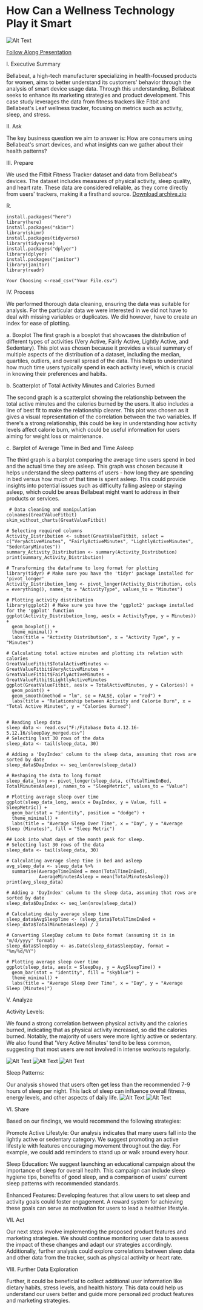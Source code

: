 # How Can a Wellness Technology Play it Smart

![Alt Text](https://github.com/quirozfm/Bellabeat-Case-Study/blob/main/Bellabeatlogo.png)

[Follow Along Presentation](Bellabeatppt.pdf)

I. Executive Summary

Bellabeat, a high-tech manufacturer specializing in health-focused products for women, aims to better understand its customers' behavior through the analysis of smart device usage data. Through this understanding, Bellabeat seeks to enhance its marketing strategies and product development. This case study leverages the data from fitness trackers like Fitbit and Bellabeat's Leaf wellness tracker, focusing on metrics such as activity, sleep, and stress.

II. Ask

The key business question we aim to answer is: How are consumers using Bellabeat's smart devices, and what insights can we gather about their health patterns?

III. Prepare

We used the Fitbit Fitness Tracker dataset and data from Bellabeat's devices. The dataset includes measures of physical activity, sleep quality, and heart rate. These data are considered reliable, as they come directly from users' trackers, making it a firsthand source. 
[Download archive.zip](https://github.com/quirozfm/Bellabeat-Case-Study/blob/main/archive.zip)

R.

    install.packages("here")
    library(here)
    install.packages("skimr")
    library(skimr)
    install.packages(tidyverse)
    library(tidyverse)
    install.packages("dplyer")
    library(dplyer)
    install.packages("janitor")
    library(janitor)
    library(readr)
    
    Your Choosing <-read_csv("Your File.csv")
    
    
    
  
IV. Process

We performed thorough data cleaning, ensuring the data was suitable for analysis. For the particular data we were interested in we did not have to deal with missing variables or duplicates. We did however, have to create an index for ease of plotting. 

a. Boxplot
The first graph is a boxplot that showcases the distribution of different types of activities (Very Active, Fairly Active, Lightly Active, and Sedentary). This plot was chosen because it provides a visual summary of multiple aspects of the distribution of a dataset, including the median, quartiles, outliers, and overall spread of the data. This helps to understand how much time users typically spend in each activity level, which is crucial in knowing their preferences and habits.

b. Scatterplot of Total Activity Minutes and Calories Burned

The second graph is a scatterplot showing the relationship between the total active minutes and the calories burned by the users. It also includes a line of best fit to make the relationship clearer. This plot was chosen as it gives a visual representation of the correlation between the two variables. If there's a strong relationship, this could be key in understanding how activity levels affect calorie burn, which could be useful information for users aiming for weight loss or maintenance.

c. Barplot of Average Time in Bed and Time Asleep

The third graph is a barplot comparing the average time users spend in bed and the actual time they are asleep. This graph was chosen because it helps understand the sleep patterns of users - how long they are spending in bed versus how much of that time is spent asleep. This could provide insights into potential issues such as difficulty falling asleep or staying asleep, which could be areas Bellabeat might want to address in their products or services.
~~~
 # Data cleaning and manipulation
colnames(GreatValueFitbit)
skim_without_charts(GreatValueFitbit)

# Selecting required columns
Activity_Distribution <- subset(GreatValueFitbit, select = c("VeryActiveMinutes", "FairlyActiveMinutes", "LightlyActiveMinutes", "SedentaryMinutes"))
summary_Activity_Distribution <- summary(Activity_Distribution)
print(summary_Activity_Distribution)

# Transforming the dataframe to long format for plotting
library(tidyr) # Make sure you have the 'tidyr' package installed for 'pivot_longer'
Activity_Distribution_long <- pivot_longer(Activity_Distribution, cols = everything(), names_to = "ActivityType", values_to = "Minutes")

# Plotting activity distribution
library(ggplot2) # Make sure you have the 'ggplot2' package installed for the 'ggplot' function
ggplot(Activity_Distribution_long, aes(x = ActivityType, y = Minutes)) +
  geom_boxplot() +
  theme_minimal() +
  labs(title = "Activity Distribution", x = "Activity Type", y = "Minutes")

# Calculating total active minutes and plotting its relation with calories
GreatValueFitbit$TotalActiveMinutes <- GreatValueFitbit$VeryActiveMinutes + GreatValueFitbit$FairlyActiveMinutes + GreatValueFitbit$LightlyActiveMinutes
ggplot(GreatValueFitbit, aes(x = TotalActiveMinutes, y = Calories)) +
  geom_point() +
  geom_smooth(method = "lm", se = FALSE, color = "red") +
  labs(title = "Relationship between Activity and Calorie Burn", x = "Total Active Minutes", y = "Calories Burned")


# Reading sleep data
sleep_data <- read.csv("F:/Fitabase Data 4.12.16-5.12.16/sleepDay_merged.csv")
# Selecting last 30 rows of the data
sleep_data <- tail(sleep_data, 30) 

# Adding a 'DayIndex' column to the sleep data, assuming that rows are sorted by date
sleep_data$DayIndex <- seq_len(nrow(sleep_data))

# Reshaping the data to long format
sleep_data_long <- pivot_longer(sleep_data, c(TotalTimeInBed, TotalMinutesAsleep), names_to = "SleepMetric", values_to = "Value")

# Plotting average sleep over time
ggplot(sleep_data_long, aes(x = DayIndex, y = Value, fill = SleepMetric)) +
  geom_bar(stat = "identity", position = "dodge") +
  theme_minimal() +
  labs(title = "Average Sleep Over Time", x = "Day", y = "Average Sleep (Minutes)", fill = "Sleep Metric")

## Look into what days of the month peak for sleep.
# Selecting last 30 rows of the data
sleep_data <- tail(sleep_data, 30) 

# Calculating average sleep time in bed and asleep
avg_sleep_data <- sleep_data %>%
  summarise(AverageTimeInBed = mean(TotalTimeInBed),
            AverageMinutesAsleep = mean(TotalMinutesAsleep))
print(avg_sleep_data)

# Adding a 'DayIndex' column to the sleep data, assuming that rows are sorted by date
sleep_data$DayIndex <- seq_len(nrow(sleep_data))

# Calculating daily average sleep time
sleep_data$AvgSleepTime <- (sleep_data$TotalTimeInBed + sleep_data$TotalMinutesAsleep) / 2

# Converting SleepDay column to Date format (assuming it is in 'm/d/yyyy' format)
sleep_data$SleepDay <- as.Date(sleep_data$SleepDay, format = "%m/%d/%Y")

# Plotting average sleep over time
ggplot(sleep_data, aes(x = SleepDay, y = AvgSleepTime)) +
  geom_bar(stat = "identity", fill = "skyblue") +
  theme_minimal() +
  labs(title = "Average Sleep Over Time", x = "Day", y = "Average Sleep (Minutes)")             

~~~
    
V. Analyze

Activity Levels:

We found a strong correlation between physical activity and the calories burned, indicating that as physical activity increased, so did the calories burned. Notably, the majority of users were more lightly active or sedentary. We also found that 'Very Active Minutes' tend to be less common, suggesting that most users are not involved in intense workouts regularly.

![Alt Text](https://github.com/quirozfm/Bellabeat-Case-Study/blob/main/Activity%20Distribution%20Box.jpeg) ![Alt Text](https://github.com/quirozfm/Bellabeat-Case-Study/blob/main/Activity%20Index%20%20scaled.jpeg)
![Alt Text](https://github.com/quirozfm/Bellabeat-Case-Study/blob/main/Activity%20vs%20Calorie%20Burn%20Scatter.jpeg)

Sleep Patterns:

Our analysis showed that users often get less than the recommended 7-9 hours of sleep per night. This lack of sleep can influence overall fitness, energy levels, and other aspects of daily life.
![Alt Text](https://github.com/quirozfm/Bellabeat-Case-Study/blob/main/avgSleepOverTime.jpeg)
![Alt Text](https://github.com/quirozfm/Bellabeat-Case-Study/blob/main/Sleep%20over%20time.jpeg)

VI. Share

Based on our findings, we would recommend the following strategies:

Promote Active Lifestyle: Our analysis indicates that many users fall into the lightly active or sedentary category. We suggest promoting an active lifestyle with features encouraging movement throughout the day. For example, we could add reminders to stand up or walk around every hour.

Sleep Education: We suggest launching an educational campaign about the importance of sleep for overall health. This campaign can include sleep hygiene tips, benefits of good sleep, and a comparison of users' current sleep patterns with recommended standards.

Enhanced Features: Developing features that allow users to set sleep and activity goals could foster engagement. A reward system for achieving these goals can serve as motivation for users to lead a healthier lifestyle.

VII. Act

Our next steps involve implementing the proposed product features and marketing strategies. We should continue monitoring user data to assess the impact of these changes and adapt our strategies accordingly. Additionally, further analysis could explore correlations between sleep data and other data from the tracker, such as physical activity or heart rate.

VIII. Further Data Exploration

Further, it could be beneficial to collect additional user information like dietary habits, stress levels, and health history. This data could help us understand our users better and guide more personalized product features and marketing strategies. 
